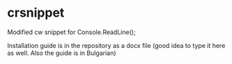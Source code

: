 # crsnippet
Modified cw snippet for Console.ReadLine();

Installation guide is in the repository as a docx file (good idea to type it here as well. Also the guide is in Bulgarian)
